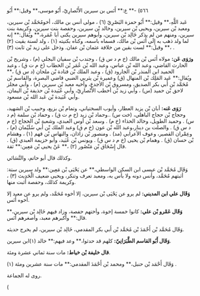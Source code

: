 ٥٦٦) -** ع:** أَنَس بن سيرين الأَنْصارِيّ، أَبُو موسى،** وقيل:** أَبُو

عَبد اللَّهِ،** وقيل:** أَبُو حمزة البَصْرِيّ (٦) ، مولى أنس بن مالك، أخومُحَمَّد بْن سيرين، ومعبد بْن سيرين، ويحيى بْن سيرين، وخالد بْن سيرين، وحفصة بنت سيرين، وكريمة بنت سيرين، ومنهم من لم يذكر خَالِد بْن سيرين، وأبوهم سيرين يكنى أبا عُمَرة،** ويُقال:** إنه لما ولد ذهب به إِلَى أَنَس بْن مالك، فسماه باسمه، وكناه بكنيته (١) ، ولد لسنة بقيت (٢) ،** وقيل:** لست بقين من خلافة عثمان بْن عفان. وذخل على زيد بْن ثابت (٣) .

**ورَوَى عَن:** مولاه أَنَس بْن مالك (خ م د س ق) ، وجندب بْن سفيان البجلي (م) ، وشريح بْن الحارث القاضي، وعبد الله بْن عباس، وعبد الله بْن عُمَر بْن الخطاب (خ م ت ق) ، وعبد الحميد ابن المنذر بْن الجارود (ق) ، وعبد الملك بْن قتادة بْن ملحان (د س ق) ،** ويُقال:** عَبد المَلِك بْن المنهال (ق) وعميرة بْن يثربي الضبي قاضي البصرة، والقاسم بْن مُحَمَّد بْن أَبي بكر الصديق، ومسروق بْن الأجدع، وأخيه معبد بْن سيرين (م) ، وأبي مجلز لاحق بْن حميد (س) ، وأبي زيد بْن أخطب الأَنْصارِيّ، وأبي عُبَيدة بْن حذيفة بْن اليمان، وأبي عُبَيدة بْن عَبد الله بْن مسعود.

**رَوَى عَنه:** أبان بْن يزيد العطار، وأيوب السختياني، وتمام بْن بزيع، وحبيب بْن الشهيد، وحجاج بْن حجاج الباهلي، (خت س) ..وحماد بْن زيد (خ م ت ق) ، وحماد بْن سلمة (م د س) . وحميد الطويل، وخالد الحذاء (خ م) . وسعد بْن أوس العبدي، وشعبة بْن الحجاج (خ م د س ق) . والصلت بن دينار،وعبد الله بْن عون (خ م ق) وعبد الملك بْن أَبي سُلَيْمان (م) ، وعِمْران القصير، وعوف الأعرابي (مد) . ومنصور بْن زاذان، والنهاس بْن قهم (١) ، وهشام بْن حسان (ق) . وهمام بْن يحيى (خ م د س ق) . ويونس بْن عُبَيد، وأبو خزيمة العبدي (ق) . قال إِسْحَاق بْن مَنْصُور (٢) ،** عَنْ يحيى بْن مَعِين:** ثقة.

وكذلك قال أبو حاتم، والنَّسَائي.

وَقَال مُحَمَّد بْن عيسى ابن السكن الواسطي،** عن يَحْيَى بْن مَعِين:** ولد سيرين ستة: أثبتهم مُحَمَّد، وأنس دونه ولا بأس به، ومعبد تعرف وتنكر، ويحيى ضعيف الْحَدِيث (٣) ، وكريمة كذلك، وحفصة أثبت منها.

**وَقَال علي ابن المديني:** لم يرو عن يَحْيَى بْن سيرين، إلا أخوه مُحَمَّد، ولم يرو عن معبد إلا أخوه أَنَس.

**وَقَال عَمْرو بْن علي:** كانوا خمسة إخوة، وأختهم حفصة، وزاد فيهم خَالِد بْن سيرين،** قال:** وأكبرهم معبد، وأصغرهم أَنَس.

وَقَال مُحَمَّد بْن أَحْمَدَ بْن مُحَمَّد بْن أَبي بكر المقدمي، خَالِد بْن سيرين، لم يخرج حديثه.

**وَقَال أَبُو القاسم الطَّبَرَانِيّ:** كلهم قد حدثوا،** وعد فيهم:** خالد (١)ابن سيرين.

**قال خليفة بْن خياط:** مات سنة ثماني عشرة ومئة.

وَقَال أَحْمَد بْن حنبل،** ومحمد بْن أَحْمَدَ المقدمي:** مات سنة عشرين ومئة (١) .

روى له الجماعة.

(